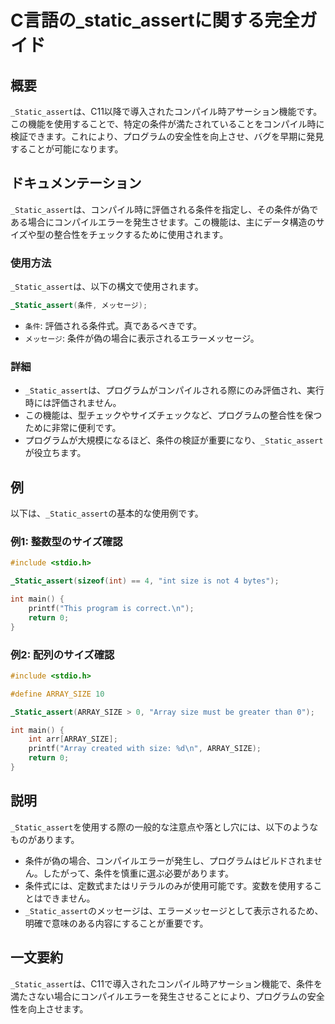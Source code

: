 <!--
Meta Description: # C言語の_static_assertに関する完全ガイド ## 概要 `_Static_assert`は、C11以降で導入されたコンパイル時アサーション機能です。この機能を使用することで、特定の条件が満たされていることをコンパイル時に検証できます。これにより、プログラムの安全性を向上させ、バグを早...
Meta Keywords: _static_assert, int, array_size, size, この機能は
-->

# C言語の_static_assertに関する完全ガイド

## 概要
`_Static_assert`は、C11以降で導入されたコンパイル時アサーション機能です。この機能を使用することで、特定の条件が満たされていることをコンパイル時に検証できます。これにより、プログラムの安全性を向上させ、バグを早期に発見することが可能になります。

## ドキュメンテーション
`_Static_assert`は、コンパイル時に評価される条件を指定し、その条件が偽である場合にコンパイルエラーを発生させます。この機能は、主にデータ構造のサイズや型の整合性をチェックするために使用されます。

### 使用方法
`_Static_assert`は、以下の構文で使用されます。

```c
_Static_assert(条件, メッセージ);
```

- `条件`: 評価される条件式。真であるべきです。
- `メッセージ`: 条件が偽の場合に表示されるエラーメッセージ。

### 詳細
- `_Static_assert`は、プログラムがコンパイルされる際にのみ評価され、実行時には評価されません。
- この機能は、型チェックやサイズチェックなど、プログラムの整合性を保つために非常に便利です。
- プログラムが大規模になるほど、条件の検証が重要になり、`_Static_assert`が役立ちます。

## 例
以下は、`_Static_assert`の基本的な使用例です。

### 例1: 整数型のサイズ確認
```c
#include <stdio.h>

_Static_assert(sizeof(int) == 4, "int size is not 4 bytes");

int main() {
    printf("This program is correct.\n");
    return 0;
}
```

### 例2: 配列のサイズ確認
```c
#include <stdio.h>

#define ARRAY_SIZE 10

_Static_assert(ARRAY_SIZE > 0, "Array size must be greater than 0");

int main() {
    int arr[ARRAY_SIZE];
    printf("Array created with size: %d\n", ARRAY_SIZE);
    return 0;
}
```

## 説明
`_Static_assert`を使用する際の一般的な注意点や落とし穴には、以下のようなものがあります。

- 条件が偽の場合、コンパイルエラーが発生し、プログラムはビルドされません。したがって、条件を慎重に選ぶ必要があります。
- 条件式には、定数式またはリテラルのみが使用可能です。変数を使用することはできません。
- `_Static_assert`のメッセージは、エラーメッセージとして表示されるため、明確で意味のある内容にすることが重要です。

## 一文要約
`_Static_assert`は、C11で導入されたコンパイル時アサーション機能で、条件を満たさない場合にコンパイルエラーを発生させることにより、プログラムの安全性を向上させます。